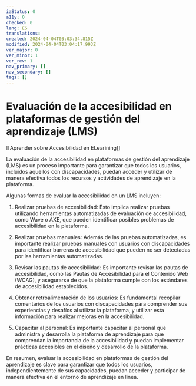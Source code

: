 ```yaml
---
iaStatus: 0
a11y: 0
checked: 0
lang: ES
translations: 
created: 2024-04-04T03:03:34.815Z
modified: 2024-04-04T03:04:17.993Z
ver_major: 0
ver_minor: 1
ver_rev: 1
nav_primary: []
nav_secondary: []
tags: []
---
```

# Evaluación de la accesibilidad en plataformas de gestión del aprendizaje (LMS)

[[Aprender sobre Accesibilidad en ELearining]]

La evaluación de la accesibilidad en plataformas de gestión del aprendizaje (LMS) es un proceso importante para garantizar que todos los usuarios, incluidos aquellos con discapacidades, puedan acceder y utilizar de manera efectiva todos los recursos y actividades de aprendizaje en la plataforma.

Algunas formas de evaluar la accesibilidad en un LMS incluyen:

1. Realizar pruebas de accesibilidad: Esto implica realizar pruebas utilizando herramientas automatizadas de evaluación de accesibilidad, como Wave o AXE, que pueden identificar posibles problemas de accesibilidad en la plataforma.

2. Realizar pruebas manuales: Además de las pruebas automatizadas, es importante realizar pruebas manuales con usuarios con discapacidades para identificar barreras de accesibilidad que pueden no ser detectadas por las herramientas automatizadas.

3. Revisar las pautas de accesibilidad: Es importante revisar las pautas de accesibilidad, como las Pautas de Accesibilidad para el Contenido Web (WCAG), y asegurarse de que la plataforma cumple con los estándares de accesibilidad establecidos.

4. Obtener retroalimentación de los usuarios: Es fundamental recopilar comentarios de los usuarios con discapacidades para comprender sus experiencias y desafíos al utilizar la plataforma, y utilizar esta información para realizar mejoras en la accesibilidad.

5. Capacitar al personal: Es importante capacitar al personal que administra y desarrolla la plataforma de aprendizaje para que comprendan la importancia de la accesibilidad y puedan implementar prácticas accesibles en el diseño y desarrollo de la plataforma.

En resumen, evaluar la accesibilidad en plataformas de gestión del aprendizaje es clave para garantizar que todos los usuarios, independientemente de sus capacidades, puedan acceder y participar de manera efectiva en el entorno de aprendizaje en línea.
